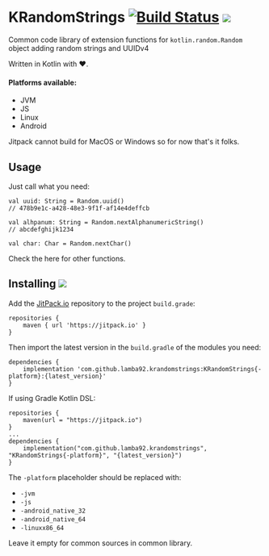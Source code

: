 # KRandomStrings [![Build Status](https://travis-ci.org/lamba92/KRandomStrings.svg?branch=master)](https://travis-ci.org/lamba92/KRandomStrings) [![](https://jitpack.io/v/lamba92/krandomstrings.svg)](https://jitpack.io/#lamba92/krandomstrings)

Common code library of extension functions for `kotlin.random.Random` object adding random strings and UUIDv4

Written in Kotlin with ❤️.

#### Platforms available:
 - JVM
 - JS
 - Linux
 - Android
 
Jitpack cannot build for MacOS or Windows so for now that's it folks.

## Usage

Just call what you need:

```
val uuid: String = Random.uuid()
// 478b9e1c-a428-48e3-9f1f-af14e4deffcb

val alhpanum: String = Random.nextAlphanumericString()
// abcdefghijk1234

val char: Char = Random.nextChar()
```

Check the here for other functions.


## Installing [![](https://jitpack.io/v/lamba92/krandomstrings.svg)](https://jitpack.io/#lamba92/krandomstrings)

Add the [JitPack.io](http://jitpack.io) repository to the project `build.grade`:
```
repositories {
    maven { url 'https://jitpack.io' }
}
```

Then import the latest version in the `build.gradle` of the modules you need:

```
dependencies {
    implementation 'com.github.lamba92.krandomstrings:KRandomStrings{-platform}:{latest_version}'
}
```

If using Gradle Kotlin DSL:
```
repositories {
    maven(url = "https://jitpack.io")
}
...
dependencies {
    implementation("com.github.lamba92.krandomstrings", "KRandomStrings{-platform}", "{latest_version}")
}
```

The `-platform` placeholder should be replaced with:
 - `-jvm`
 - `-js`
 - `-android_native_32`
 - `-android_native_64`
 - `-linuxx86_64`
 
Leave it empty for common sources in common library.
